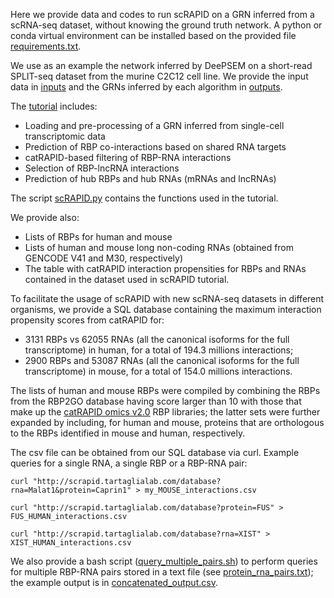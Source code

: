 Here we provide data and codes to run scRAPID on a GRN inferred from a scRNA-seq dataset, without knowing the ground truth network. A python or conda virtual environment can be installed based on the provided file [requirements.txt](requirements.txt).

We use as an example the network inferred by DeePSEM on a short-read SPLIT-seq dataset from the murine C2C12 cell line. We provide the input data in [inputs](./inputs/) and the GRNs inferred by each algorithm in [outputs](./outputs/).

The [tutorial](scRAPID_tutorial.ipynb) includes:
* Loading and pre-processing of a GRN inferred from single-cell transcriptomic data
* Prediction of RBP co-interactions based on shared RNA targets
* catRAPID-based filtering of RBP-RNA interactions
* Selection of RBP-lncRNA interactions
* Prediction of hub RBPs and hub RNAs (mRNAs and lncRNAs)
  
The script [scRAPID.py](scRAPID.py) contains the functions used in the tutorial.

We provide also:
* Lists of RBPs for human and mouse
* Lists of human and mouse long non-coding RNAs (obtained from GENCODE V41 and M30, respectively)
* The table with catRAPID interaction propensities for RBPs and RNAs contained in the dataset used in scRAPID tutorial.

To facilitate the usage of scRAPID with new scRNA-seq datasets in different organisms, we provide a SQL database containing the maximum interaction propensity scores from catRAPID for: 
* 3131 RBPs vs 62055 RNAs (all the canonical isoforms for the full transcriptome) in human, for a total of 194.3 millions interactions;
* 2900 RBPs and 53087 RNAs (all the canonical isoforms for the full transcriptome) in mouse, for a total of 154.0 millions interactions.

The lists of human and mouse RBPs were compiled by combining the RBPs from the RBP2GO database having score larger than 10 with those that make up the [catRAPID omics v2.0](http://service.tartaglialab.com/page/catrapid_omics2_group) RBP libraries; the latter sets were further expanded by including, for human and mouse, proteins that are orthologous to the RBPs identified in mouse and human, respectively.

The csv file can be obtained from our SQL database via curl. Example queries for a single RNA, a single RBP or a RBP-RNA pair:

```
curl "http://scrapid.tartaglialab.com/database?rna=Malat1&protein=Caprin1" > my_MOUSE_interactions.csv

curl "http://scrapid.tartaglialab.com/database?protein=FUS" > FUS_HUMAN_interactions.csv

curl "http://scrapid.tartaglialab.com/database?rna=XIST" > XIST_HUMAN_interactions.csv

```

We also provide a bash script ([query_multiple_pairs.sh](query_multiple_pairs.sh)) to perform queries for multiple RBP-RNA pairs stored in a text file (see [protein_rna_pairs.txt](protein_rna_pairs.txt)); the example output is in [concatenated_output.csv](concatenated_output.csv).
